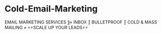 # Cold-Email-Marketing
EMAIL MARKETING SERVICES 〗» INBOX ┇ BULLETPROOF ┇ COLD &amp; MASS MAILING » ⚡⚡SCALE UP YOUR LEADS⚡⚡
